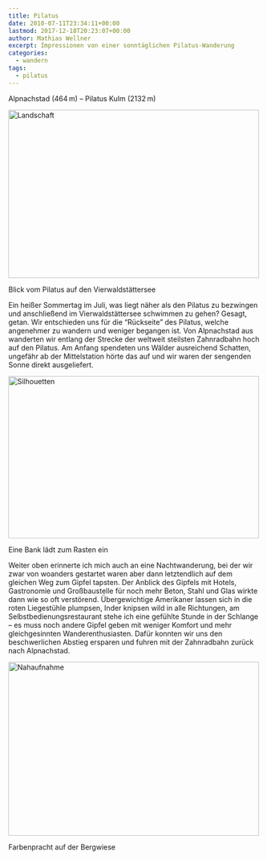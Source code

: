```yaml
---
title: Pilatus
date: 2010-07-11T23:34:11+00:00
lastmod: 2017-12-18T20:23:07+00:00
author: Mathias Wellner
excerpt: Impressionen von einer sonntäglichen Pilatus-Wanderung
categories:
  - wandern
tags:
  - pilatus
---
```

Alpnachstad (464&thinsp;m) &ndash; Pilatus Kulm (2132&thinsp;m)
<!--more-->

<div style="width: 510px" class="wp-caption aligncenter">
  <a href="http://www.flickr.com/photos/mwellner/4790318123/" title="Landschaft by mwellner, on Flickr"><img src="http://farm5.static.flickr.com/4074/4790318123_a272d91de8.jpg" width="500" height="335" alt="Landschaft" /></a>
  
  <p class="wp-caption-text">
    Blick vom Pilatus auf den Vierwaldstättersee<br />
  </p>
</div>

Ein heißer Sommertag im Juli, was liegt näher als den Pilatus zu bezwingen und anschließend im Vierwaldstättersee schwimmen zu gehen? Gesagt, getan. Wir entschieden uns für die &#8220;Rückseite&#8221; des Pilatus, welche angenehmer zu wandern und weniger begangen ist. Von Alpnachstad aus wanderten wir entlang der Strecke der weltweit steilsten Zahnradbahn hoch auf den Pilatus. Am Anfang spendeten uns Wälder ausreichend Schatten, ungefähr ab der Mittelstation hörte das auf und wir waren der sengenden Sonne direkt ausgeliefert. 

<div style="width: 510px" class="wp-caption aligncenter">
  <a href="http://www.flickr.com/photos/mwellner/4790318413/" title="Silhouetten by mwellner, on Flickr"><img src="http://farm5.static.flickr.com/4075/4790318413_d33fe05ecb.jpg" width="500" height="323" alt="Silhouetten" /></a>
  
  <p class="wp-caption-text">
    Eine Bank lädt zum Rasten ein<br />
  </p>
</div>

Weiter oben erinnerte ich mich auch an eine Nachtwanderung, bei der wir zwar von woanders gestartet waren aber dann letztendlich auf dem gleichen Weg zum Gipfel tapsten. Der Anblick des Gipfels mit Hotels, Gastronomie und Großbaustelle für noch mehr Beton, Stahl und Glas wirkte dann wie so oft verstörend. Übergewichtige Amerikaner lassen sich in die roten Liegestühle plumpsen, Inder knipsen wild in alle Richtungen, am Selbstbedienungsrestaurant stehe ich eine gefühlte Stunde in der Schlange &ndash; es muss noch andere Gipfel geben mit weniger Komfort und mehr gleichgesinnten Wanderenthusiasten. Dafür konnten wir uns den beschwerlichen Abstieg ersparen und fuhren mit der Zahnradbahn zurück nach Alpnachstad. 

<div style="width: 510px" class="wp-caption aligncenter">
  <a href="http://www.flickr.com/photos/mwellner/4790950950/" title="Nahaufnahme by mwellner, on Flickr"><img src="http://farm5.static.flickr.com/4139/4790950950_c7963be5fb_o.jpg" width="500" height="346" alt="Nahaufnahme" /></a>
  
  <p class="wp-caption-text">
    Farbenpracht auf der Bergwiese<br />
  </p>
</div>